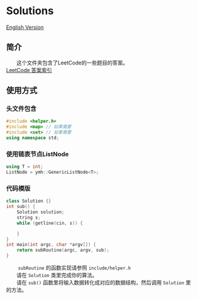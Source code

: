 # Solutions  
[English Version](README.md)
## 简介
&emsp;&emsp;这个文件夹包含了LeetCode的一些题目的答案。  
[LeetCode 答案索引](https://ytlw.github.io/leetcode)
## 使用方式
### 头文件包含
```c++
#include <helper.h>
#include <map> // 如果需要
#include <set> // 如果需要
using namespace std;
```
### 使用链表节点ListNode
```c++
using T = int;
ListNode = ymh::GenericListNode<T>;
```
### 代码模版
```c++
class Solution {}
int sub() {
    Solution solution;
    string s;
    while (getline(cin, s)) {

    }
}
int main(int argc, char *argv[]) {
    return subRoutine(argc, argv, sub);
}
```
&emsp;&emsp; `subRoutine` 的函数实现请参照 `include/helper.h`  
&emsp;&emsp;请在 `Solution` 类里完成你的算法。  
&emsp;&emsp;请在 `sub()` 函数里将输入数据转化成对应的数据结构，然后调用 `Solution` 里的方法。
